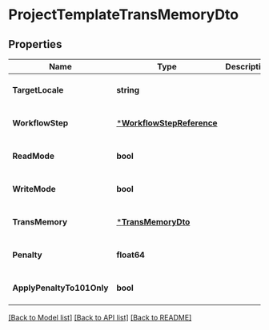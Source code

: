 # ProjectTemplateTransMemoryDto

## Properties
Name | Type | Description | Notes
------------ | ------------- | ------------- | -------------
**TargetLocale** | **string** |  | [optional] [default to null]
**WorkflowStep** | [***WorkflowStepReference**](WorkflowStepReference.md) |  | [optional] [default to null]
**ReadMode** | **bool** |  | [optional] [default to null]
**WriteMode** | **bool** |  | [optional] [default to null]
**TransMemory** | [***TransMemoryDto**](TransMemoryDto.md) |  | [optional] [default to null]
**Penalty** | **float64** |  | [optional] [default to null]
**ApplyPenaltyTo101Only** | **bool** |  | [optional] [default to null]

[[Back to Model list]](../README.md#documentation-for-models) [[Back to API list]](../README.md#documentation-for-api-endpoints) [[Back to README]](../README.md)


